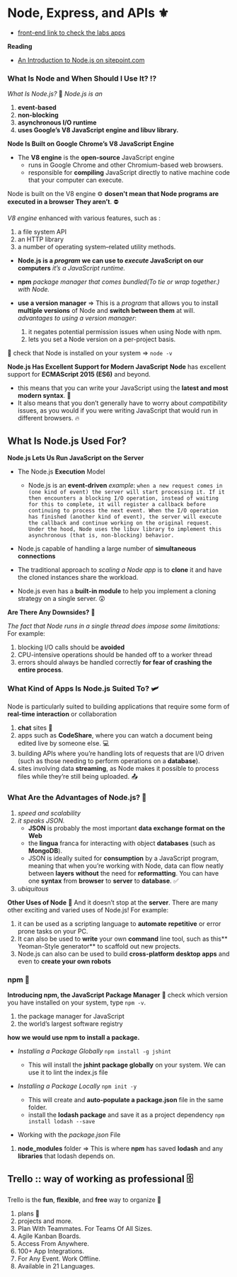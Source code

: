 # Node, Express, and APIs :fleur_de_lis:

- [front-end link to check the labs apps](https://codefellows.github.io/code-301-guide/curriculum/city-explorer-app/front-end/)

**Reading**

- [An Introduction to Node.js on sitepoint.com](https://www.sitepoint.com/an-introduction-to-node-js/)

### What Is Node and When Should I Use It? :interrobang:

_What Is Node.js?_ :drum:
_Node.js is an_

1. **event-based**
1. **non-blocking**
1. **asynchronous I/O runtime**
1. **uses Google’s V8 JavaScript engine and libuv library.**

**Node Is Built on Google Chrome’s V8 JavaScript Engine**

- The **V8 engine** is the **open-source** JavaScript engine
  - runs in Google Chrome and other Chromium-based web browsers.
  - responsible for **compiling** JavaScript directly to native machine code that your computer can execute.

Node is built on the V8 engine :gear: **dosen't mean that Node programs are executed in a browser**
**They aren’t**. :no_entry:

_V8 engine_ enhanced with various features, such as :

1. a file system API
1. an HTTP library
1. a number of operating system–related utility methods.

- **Node.js is a _program_ we can use to _execute_ JavaScript on our computers** _it’s a JavaScript runtime._
- **npm** _package manager that comes bundled(To tie or wrap together.) with Node._
- **use a version manager** => This is a _program_ that allows you to install **multiple versions** of Node and **switch between them** at will.
  _advantages to using a version manager_:

  1. it negates potential permission issues when using Node with npm.
  1. lets you set a Node version on a per-project basis.

:file_folder: check that Node is installed on your system => `node -v`

**Node.js Has Excellent Support for Modern JavaScript**
**Node** has excellent support for **ECMAScript 2015 (ES6)** and beyond.

- this means that you can write your JavaScript using the **latest and most modern syntax**. :guitar:
- It also means that you don’t generally have to worry about _compatibility_ issues, as you would if you were writing JavaScript that would run in different browsers. :fire:

## What Is Node.js Used For?

**Node.js Lets Us Run JavaScript on the Server**

- The Node.js **Execution** Model

  - Node.js is an **event-driven**
    _example_:
    `when a new request comes in (one kind of event) the server will start processing it. If it then encounters a blocking I/O operation, instead of waiting for this to complete, it will register a callback before continuing to process the next event. When the I/O operation has finished (another kind of event), the server will execute the callback and continue working on the original request. Under the hood, Node uses the libuv library to implement this asynchronous (that is, non-blocking) behavior.`

- Node.js capable of handling a large number of **simultaneous connections**
- The traditional approach to _scaling a Node app_ is to **clone** it and have the cloned instances share the workload.
- Node.js even has a **built-in module** to help you implement a cloning strategy on a single server. :astonished:

**Are There Any Downsides?** :angel:

_The fact that Node runs in a single thread does impose some limitations:_
For example:

1. blocking I/O calls should be **avoided**
1. CPU-intensive operations should be handed off to a worker thread
1. errors should always be handled correctly **for fear of crashing the entire process**.

### What Kind of Apps Is Node.js Suited To? :small_airplane:

Node is particularly suited to building applications that require some form of **real-time interaction** or collaboration

1. **chat** sites :iphone:
1. apps such as **CodeShare**, where you can watch a document being edited live by someone else. :computer:
1. building APIs where you’re handling lots of requests that are I/O driven (such as those needing to perform operations on a **database**).
1. sites involving data **streaming**, as Node makes it possible to process files while they’re still being uploaded. :outbox_tray:

### What Are the Advantages of Node.js? :high_brightness:

1. _speed and scalability_
1. _it speaks JSON._
   - **JSON** is probably the most important **data exchange format on the Web**
   - the **lingua** franca for interacting with object **databases** (such as **MongoDB**).
   - JSON is ideally suited for **consumption** by a JavaScript program, meaning that when you’re working with Node, data can flow neatly between **layers** **without** the need for **reformatting**. You can have one **syntax** from **browser** to **server** to **database**. :white_check_mark:
1. _ubiquitous_

**Other Uses of Node** :checkered_flag:
And it doesn’t stop at the **server**. There are many other exciting and varied uses of Node.js!
For example:

1.  it can be used as a scripting language to **automate** **repetitive** or error prone tasks on your PC.
1.  It can also be used to **write** your own **command** line tool, such as this** Yeoman-Style generator** to scaffold out new projects.
1.  Node.js can also can be used to build **cross-platform desktop apps** and even to **create your own robots**

### npm :rocket:

**Introducing npm, the JavaScript Package Manager**
:file_folder: check which version you have installed on your system, type `npm -v`.

1. the package manager for JavaScript
1. the world’s largest software registry

**how we would use npm to install a package.**

- _Installing a Package Globally_ `npm install -g jshint`

  - This will install the **jshint package globally** on your system. We can use it to lint the index.js file

- _Installing a Package Locally_ `npm init -y`

  - This will create and **auto-populate a package.json** file in the same folder.
  - install the **lodash package** and save it as a project dependency
    `npm install lodash --save`

- Working with the _package.json_ File

1. **node_modules** folder => This is where **npm** has saved **lodash** and any **libraries** that lodash depends on.

## Trello :: way of working as professional :file_cabinet:

Trello is the **fun**, **flexible**, and **free** way to organize :memo:

1. plans :pencil:
1. projects and more.
1. Plan With Teammates. For Teams Of All Sizes.
1. Agile Kanban Boards.
1. Access From Anywhere.
1. 100+ App Integrations.
1. For Any Event. Work Offline.
1. Available in 21 Languages.
